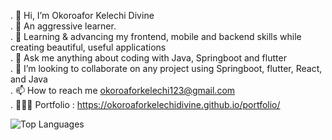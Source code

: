 . 👋 Hi, I’m Okoroafor Kelechi Divine</br>
. 👀 An aggressive learner.</br>
. 🤍 Learning & advancing my frontend, mobile and backend skills while creating beautiful, useful applications</br>
. 🌱 Ask me anything about coding with Java, Springboot and flutter</br>
. 💞️ I’m looking to collaborate on any project using Springboot, flutter, React, and Java</br>
. 📫 How to reach me okoroaforkelechi123@gmail.com</br>
. 👨🏻‍💻 Portfolio : https://okoroaforkelechidivine.github.io/portfolio/
<!---
OkoroaforKelechiDivine/OkoroaforKelechiDivine is a ✨ special ✨ repository because its `README.md` (this file) appears on your GitHub profile.
You can click the Preview link to take a look at your changes.
--->


![Top Languages](https://github-readme-stats.vercel.app/api/top-langs/?username=YOUR_USERNAME&layout=compact)
